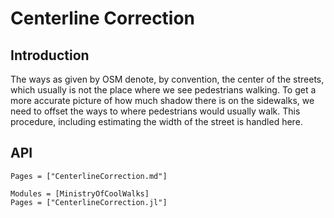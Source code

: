 # Centerline Correction
## Introduction
The ways as given by OSM denote, by convention, the center of the streets, which usually is not the place where we see pedestrians walking.
To get a more accurate picture of how much shadow there is on the sidewalks, we need to offset the ways to where pedestrians would usually walk.
This procedure, including estimating the width of the street is handled here.

## API

```@index
Pages = ["CenterlineCorrection.md"]
```

```@autodocs
Modules = [MinistryOfCoolWalks]
Pages = ["CenterlineCorrection.jl"]
```